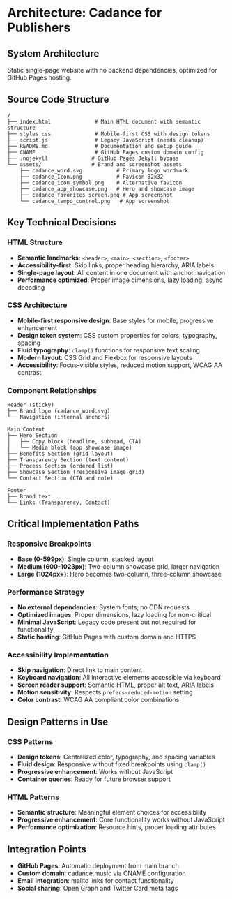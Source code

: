 # Architecture: Cadance for Publishers

## System Architecture
Static single-page website with no backend dependencies, optimized for GitHub Pages hosting.

## Source Code Structure
```
/
├── index.html              # Main HTML document with semantic structure
├── styles.css              # Mobile-first CSS with design tokens
├── script.js               # Legacy JavaScript (needs cleanup)
├── README.md               # Documentation and setup guide
├── CNAME                   # GitHub Pages custom domain config
├── .nojekyll              # GitHub Pages Jekyll bypass
└── assets/                # Brand and screenshot assets
    ├── cadance_word.svg           # Primary logo wordmark
    ├── cadance_Icon.png           # Favicon 32x32
    ├── cadance_icon_symbol.png    # Alternative favicon
    ├── cadance_app_showcase.png   # Hero and showcase image
    ├── cadance_favorites_screen.png # App screenshot
    └── cadance_tempo_control.png   # App screenshot
```

## Key Technical Decisions

### HTML Structure
- **Semantic landmarks**: `<header>`, `<main>`, `<section>`, `<footer>`
- **Accessibility-first**: Skip links, proper heading hierarchy, ARIA labels
- **Single-page layout**: All content in one document with anchor navigation
- **Performance optimized**: Proper image dimensions, lazy loading, async decoding

### CSS Architecture
- **Mobile-first responsive design**: Base styles for mobile, progressive enhancement
- **Design token system**: CSS custom properties for colors, typography, spacing
- **Fluid typography**: `clamp()` functions for responsive text scaling
- **Modern layout**: CSS Grid and Flexbox for responsive layouts
- **Accessibility**: Focus-visible styles, reduced motion support, WCAG AA contrast

### Component Relationships
```
Header (sticky)
├── Brand logo (cadance_word.svg)
└── Navigation (internal anchors)

Main Content
├── Hero Section
│   ├── Copy block (headline, subhead, CTA)
│   └── Media block (app showcase image)
├── Benefits Section (grid layout)
├── Transparency Section (text content)
├── Process Section (ordered list)
├── Showcase Section (responsive image grid)
└── Contact Section (CTA and note)

Footer
├── Brand text
└── Links (Transparency, Contact)
```

## Critical Implementation Paths

### Responsive Breakpoints
- **Base (0-599px)**: Single column, stacked layout
- **Medium (600-1023px)**: Two-column showcase grid, larger navigation
- **Large (1024px+)**: Hero becomes two-column, three-column showcase

### Performance Strategy
- **No external dependencies**: System fonts, no CDN requests
- **Optimized images**: Proper dimensions, lazy loading for non-critical
- **Minimal JavaScript**: Legacy code present but not required for functionality
- **Static hosting**: GitHub Pages with custom domain and HTTPS

### Accessibility Implementation
- **Skip navigation**: Direct link to main content
- **Keyboard navigation**: All interactive elements accessible via keyboard
- **Screen reader support**: Semantic HTML, proper alt text, ARIA labels
- **Motion sensitivity**: Respects `prefers-reduced-motion` setting
- **Color contrast**: WCAG AA compliant color combinations

## Design Patterns in Use

### CSS Patterns
- **Design tokens**: Centralized color, typography, and spacing variables
- **Fluid design**: Responsive without fixed breakpoints using `clamp()`
- **Progressive enhancement**: Works without JavaScript
- **Container queries**: Ready for future browser support

### HTML Patterns
- **Semantic structure**: Meaningful element choices for accessibility
- **Progressive enhancement**: Core functionality works without JavaScript
- **Performance optimization**: Resource hints, proper loading attributes

## Integration Points
- **GitHub Pages**: Automatic deployment from main branch
- **Custom domain**: cadance.music via CNAME configuration
- **Email integration**: mailto links for contact functionality
- **Social sharing**: Open Graph and Twitter Card meta tags